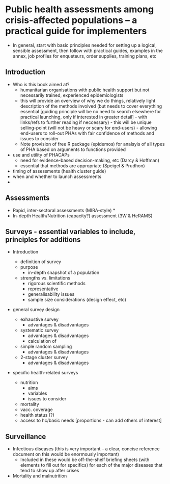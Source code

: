 # Public health assessments among crisis-affected populations – a practical guide for implementers

- In general, start with basic principles needed for setting up a logical, sensible assessment, then follow with practical guides, examples in the annex, job profiles for enqueteurs, order supplies, training plans, etc

## Introduction

- Who is this book aimed at?
    + humanitarian organisations with public health support but not necessarily trained, experienced epidemiologists
    + this will provide an overview of why we do things, relatively light description of the methods involved (but needs to cover everything essential [guiding principle will be no need to search elsewhere for practical launching, only if interested in greater detail] - with links/refs to further reading if neccessary) - this will be unique selling-point (will not be heavy or scary for end-users) - allowing end-users to roll-out PHAs with fair confidence of methods and issues to consider
    + Note provision of free R package (epidemos) for analsyis of all types of PHA based on arguments to functions provided
- use and utility of PHACAPs
    + need for evidence-based decision-making, etc (Darcy & Hoffman)
    + essential that methods are appropriate (Speigel & Prudhon)
- timing of assessments (health cluster guide)
- when and whether to launch assessments
- 

## Assessments
- Rapid, inter-sectoral assessments (MIRA-style) *
- In-depth Health/Nutrition (capacity?) assessment (3W & HeRAMS)

## Surveys - essential variables to include, principles for additions
- Introduction
    + definition of survey
    + purpose
        * in-depth snapshot of a population
    + strengths vs. limitations
        * rigorous scientific methods
        * representative
        * generalisability issues
        * sample size considerations (design effect, etc)

- general survey design
    + exhaustive survey
        * advantages & disadvantages
    + systematic survey
        * advantages & disadvantages
        * calculation of 
    + simple random sampling
        * advantages & disadvantages
    + 2-stage cluster survey
        * advantages & disadvantages

- specific health-related surveys
    + nutrition
        * aims
        * variables
        * issues to consider
    + mortality 
    + vacc. coverage
    + health status (?)
    + access to hc/basic needs [proportions - can add others of interest]

## Surveillance
- Infectious diseases (this is very important – a clear, concise reference document on this would be enormously important)
    - Included in these would be off-the-shelf briefing sheets (with elements to fill out for specifics) for each of the major diseases that tend to show up after crises
- Mortality and malnutrition
